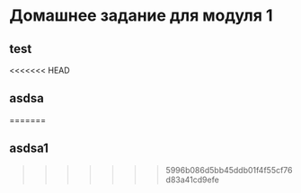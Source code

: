 # Домашнее задание для модуля 1
## test
<<<<<<< HEAD
## asdsa
=======
## asdsa1
>>>>>>> 5996b086d5bb45ddb01f4f55cf76d83a41cd9efe
